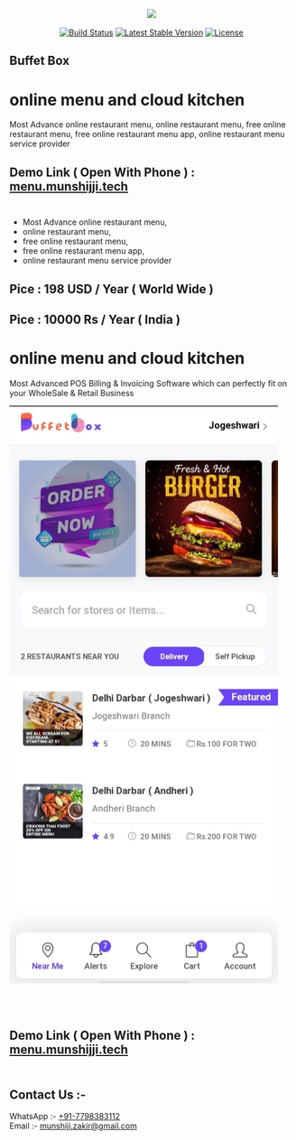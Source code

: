 <p align="center"><img src="https://menu.munshijji.tech/assets/img/logos/logo.png" width="150"></p>

<p align="center">
<a href="#"><img src="https://travis-ci.org/laravel/framework.svg" alt="Build Status"></a>
<!--<a href="#"><img src="https://poser.pugx.org/laravel/framework/d/total.svg" alt="Total Bills"></a>-->
<a href="#"><img src="https://poser.pugx.org/laravel/framework/v/stable.svg" alt="Latest Stable Version"></a>
<a href="#"><img src="https://poser.pugx.org/laravel/framework/license.svg" alt="License"></a>
</p>

## Buffet Box  

# online menu and cloud kitchen 
Most Advance online restaurant menu, online restaurant menu, free online restaurant menu, free online restaurant menu app, online restaurant menu service provider

## Demo Link ( Open With Phone ) : <a href="https://menu.munshijji.tech" target="_blank">menu.munshijji.tech</a> <br><br>

- Most Advance online restaurant menu, 
- online restaurant menu, 
- free online restaurant menu, 
- free online restaurant menu app, 
- online restaurant menu service provider

## Pice : 198 USD / Year ( World Wide )
## Pice : 10000 Rs / Year ( India )



# online menu and cloud kitchen
Most Advanced POS Billing & Invoicing Software which can perfectly fit on your WholeSale &amp; Retail Business

<a href=""><img src="https://github.com/munshiji/online-menu-and-cloud-kitchen/blob/main/1.jpeg?raw=true"  alt="Online Menu"></a> 

<br><br>
## Demo Link ( Open With Phone ) : <a href="https://menu.munshijji.tech" target="_blank">menu.munshijji.tech</a> <br><br>





## Contact Us :- 

WhatsApp :- <a href="https://web.whatsapp.com/send?phone=917798383112" target="_blank" >+91-7798383112</a>
<br>
Email :- <a href="mailto:munshiji.zakir@gmail.com" target="_blank" >munshiji.zakir@gmail.com</a> 
